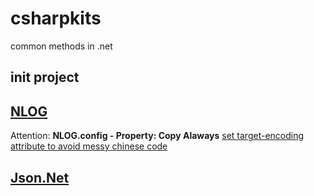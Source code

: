 # csharpkits
common methods in .net

## init project

## [NLOG](https://github.com/nlog/nlog/wiki/Tutorial)
Attention: **NLOG.config - Property: Copy Alaways**
	[set target-encoding attribute to avoid messy chinese code](https://blog.csdn.net/cslp517/article/details/77774680)

## [Json.Net](https://www.newtonsoft.com/json/help/html/Introduction.htm)
